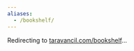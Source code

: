 ```yaml
---
aliases:
  - /bookshelf/
---
```

<head>
  <meta http-equiv="refresh" content="2; URL=/bookshelf/">
</head>

Redirecting to [taravancil.com/bookshelf](/bookshelf/)...

<script>
  var head = document.querySelector('head')
  var refresh = "<meta http-equiv=\"refresh\" content=\"0; URL='/bookshelf/'\" />"
  head.innerHTML += refresh
</script>
